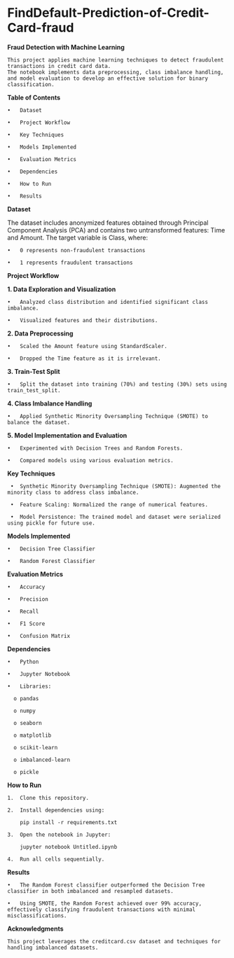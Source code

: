 # FindDefault-Prediction-of-Credit-Card-fraud

**Fraud Detection with Machine Learning**

    This project applies machine learning techniques to detect fraudulent transactions in credit card data.
    The notebook implements data preprocessing, class imbalance handling, and model evaluation to develop an effective solution for binary classification.

**Table of Contents**
  
    •	Dataset
  
    •	Project Workflow
  
    •	Key Techniques
  
    •	Models Implemented
  
    •	Evaluation Metrics
    
    •	Dependencies
  
    •	How to Run
  
    •	Results

**Dataset**

The dataset includes anonymized features obtained through Principal Component Analysis (PCA) and contains two untransformed features: Time and Amount. The target variable is Class, where:

    •	0 represents non-fraudulent transactions
  
    •	1 represents fraudulent transactions

**Project Workflow**

**1.	Data Exploration and Visualization**

    •	Analyzed class distribution and identified significant class imbalance.
  
    •	Visualized features and their distributions.

**2.	Data Preprocessing**

    •	Scaled the Amount feature using StandardScaler.
  
    •	Dropped the Time feature as it is irrelevant.

**3.	Train-Test Split**

    •	Split the dataset into training (70%) and testing (30%) sets using train_test_split.

**4.	Class Imbalance Handling**

    •	Applied Synthetic Minority Oversampling Technique (SMOTE) to balance the dataset.

**5.	Model Implementation and Evaluation**

    •	Experimented with Decision Trees and Random Forests.

    •	Compared models using various evaluation metrics.

**Key Techniques**

     •	Synthetic Minority Oversampling Technique (SMOTE): Augmented the minority class to address class imbalance.

     •	Feature Scaling: Normalized the range of numerical features.
  
     •	Model Persistence: The trained model and dataset were serialized using pickle for future use.
  
**Models Implemented**
  
    •	Decision Tree Classifier

    •	Random Forest Classifier
  
**Evaluation Metrics**

    •	Accuracy

    •	Precision
  
    •	Recall

    •	F1 Score
  
    •	Confusion Matrix
  
**Dependencies**

    •	Python
  
    •	Jupyter Notebook
  
    •	Libraries:
    
      o	pandas
    
      o	numpy
    
      o	seaborn
    
      o	matplotlib
    
      o	scikit-learn
    
      o	imbalanced-learn
    
      o	pickle

**How to Run**

    1.	Clone this repository.
      
    2.	Install dependencies using:
      
        pip install -r requirements.txt
      
    3.	Open the notebook in Jupyter:
    
        jupyter notebook Untitled.ipynb
    
    4.	Run all cells sequentially.


**Results**

    •	The Random Forest classifier outperformed the Decision Tree classifier in both imbalanced and resampled datasets.

    •	Using SMOTE, the Random Forest achieved over 99% accuracy, effectively classifying fraudulent transactions with minimal misclassifications.

**Acknowledgments**

    This project leverages the creditcard.csv dataset and techniques for handling imbalanced datasets.
